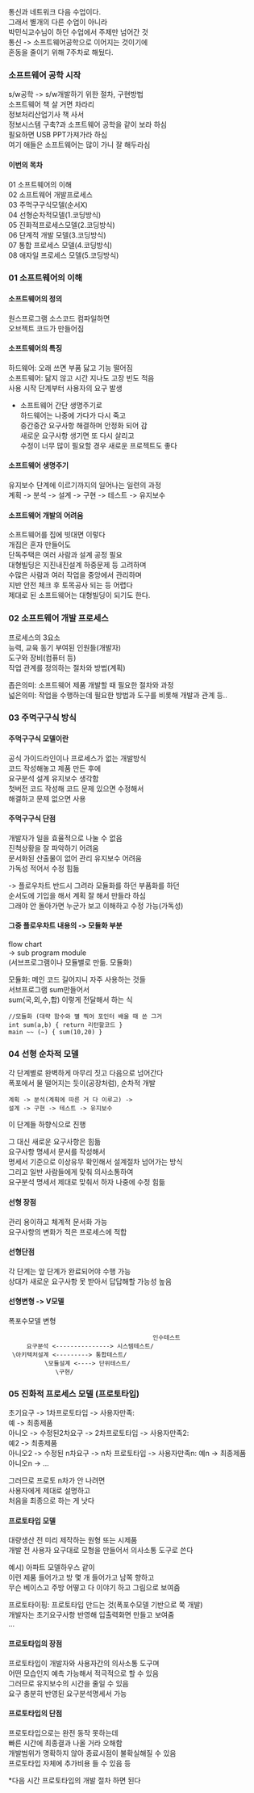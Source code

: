 통신과 네트워크 다음 수업이다.  
그래서 별개의 다른 수업이 아니라  
박민식교수님이 하던 수업에서 주제만 넘어간 것  
통신 -> 소프트웨어공학으로 이어지는 것이기에  
혼동을 줄이기 위해 7주차로 해뒀다.  

### 소프트웨어 공학 시작 
s/w공학 -> s/w개발하기 위한 절차, 구현방법  
소프트웨어 책 살 거면 차라리   
정보처리산업기사 책 사서  
정보시스템 구축?과 소프트웨어 공학을 같이 보라 하심  
필요하면 USB PPT가져가라 하심  
여기 애들은 소프트웨어는 많이 가니 잘 해두라심  
  
#### 이번의 목차 
01 소프트웨어의 이해  
02 소프트웨어 개발프로세스  
03 주먹구구식모델(순서X)  
04 선형순차적모델(1.코딩방식)  
05 진화적프로세스모델(2.코딩방식)  
06 단계적 개발 모델(3.코딩방식)  
07 통합 프로세스 모델(4.코딩방식)  
08 애자일 프로세스 모델(5.코딩방식)  
  
### 01 소프트웨어의 이해 
#### 소프트웨어의 정의 
원스프로그램 소스코드 컴파일하면  
오브젝트 코드가 만들어짐  
  
#### 소프트웨어의 특징 
하드웨어: 오래 쓰면 부품 닳고 기능 떨어짐  
소프트웨어: 닮지 않고 시간 지나도 고장 빈도 적음  
사용 시작 단계부터 사용자의 요구 발생  

+ 소프트웨어 간단 생명주기로  
하드웨어는 나중에 가다가 다시 죽고  
중간중간 요구사항 해결하며 안정화 되어 감  
새로운 요구사항 생기면 또 다시 살리고  
수정이 너무 많이 필요할 경우 새로운 프로젝트도 좋다  

#### 소프트웨어 생명주기 
유지보수 단계에 이르기까지의 일어나는 일련의 과정  
계획 -> 분석 -> 설계 -> 구현 -> 테스트 -> 유지보수  

#### 소프트웨어 개발의 어려움 
소프트웨어를 집에 빗대면 이렇다  
개집은 혼자 만들어도  
단독주택은 여러 사람과 설계 공정 필요  
대형빌딩은 지진내진설계 하중문제 등 고려하며  
수많은 사람과 여러 작업을 중앙에서 관리하며  
지반 안전 체크 후 토목공사 되는 등 어렵다  
제대로 된 소프트웨어는 대형빌딩이 되기도 한다.  
  
### 02 소프트웨어 개발 프로세스 
프로세스의 3요소  
능력, 교육 동기 부여된 인원들(개발자)  
도구와 장비(컴퓨터 등)  
작업 관계를 정의하는 절차와 방법(계획)  
  
좁은의미: 소프트웨어 제품 개발할 때 필요한 절차와 과정  
넓은의미: 작업을 수행하는데 필요한 방법과 도구를 비롯해 개발과 관계 등..  

### 03 주먹구구식 방식 

#### 주먹구구식 모델이란 
공식 가이드라인이나 프로세스가 없는 개발방식  
코드 작성해놓고 제품 만든 후에  
요구분석 설계 유지보수 생각함  
첫버전 코드 작성해 코드 문제 있으면 수정해서  
해결하고 문제 없으면 사용  
  
#### 주먹구구식 단점 
개발자가 일을 효율적으로 나눌 수 없음  
진척상황을 잘 파악하기 어려움  
문서화된 산출물이 없어 관리 유지보수 어려움  
가독성 적어서 수정 힘듦  
  
-> 플로우차트 반드시 그려라 모듈화를 하던 부품화를 하던  
순서도에 기입을 해서 계획 잘 해서 만들라 하심  
그래야 안 돌아가면 누군가 보고 이해하고 수정 가능(가독성)  
  
#### 그중 플로우차트 내용의 -> 모듈화 부분 

flow chart  
-> sub program module  
(서브프로그램이나 모듈별로 만듦. 모듈화)  
  
모듈화: 메인 코드 길어지니 자주 사용하는 것들  
서브프로그램 sum만들어서  
sum(국,외,수,합) 이렇게 전달해서 하는 식  
```
//모듈화 (대략 함수와 별 찍어 포인터 배울 때 쓴 그거 
int sum(a,b) { return 리턴할코드 } 
main ~~ (~) { sum(10,20) } 
```

### 04 선형 순차적 모델 
각 단계별로 완벽하게 마무리 짓고 다음으로 넘어간다  
폭포에서 물 떨어지는 듯이(공장처럼), 순차적 개발  
```
계획 -> 분석(계획에 따른 거 다 이루고) ->  
설계 -> 구현 -> 테스트 -> 유지보수  
```
이 단계들 하향식으로 진행  

그 대신 새로운 요구사항은 힘듦  
요구사항 명세서 문서를 작성해서  
명세서 기준으로 이상유무 확인해서 설계절차 넘어가는 방식  
그리고 일반 사람들에게 맞춰 의사소통하여  
요구분석 명세서 제대로 맞춰서 하자 나중에 수정 힘듦  
  
#### 선형 장점 
관리 용이하고 체계적 문서화 가능  
요구사항의 변화가 적은 프로세스에 적합  
#### 선형단점 
각 단계는 앞 단계가 완료되어야 수행 가능  
상대가 새로운 요구사항 못 받아서 답답해할 가능성 높음  

#### 선형변형 -> V모델 
폭포수모델 변형 
```
		                                인수테스트 
     요구분석 <---------------> 시스템테스트/   
 \아키텍처설계 <---------> 통합테스트/  
          \모듈설계 <----> 단위테스트/  
	         \구현/  
```

### 05 진화적 프로세스 모델 (프로토타입)
초기요구 -> 1차프로토타입 -> 사용자만족:  
예 -> 최종제품  
아니오 -> 수정된2차요구 -> 2차프로토타입 -> 사용자만족2:  
예2 -> 최종제품  
아니오2 -> 수정된 n차요구 -> n차 프로토타입 -> 사용자만족n: 
예n -> 최종제품  
아니오n -> ...  
  
그러므로 프로토 n차가 안 나려면  
사용자에게 제대로 설명하고  
처음을 최종으로 하는 게 낫다  

#### 프로토타입 모델 
대량생산 전 미리 제작하는 원형 또는 시제품  
개발 전 사용자 요구대로 모형을 만들어서 의사소통 도구로 쓴다  
  
예시) 아파트 모델하우스 같이  
이런 제품 들어가고 방 몇 개 들어가고 남쪽 향하고  
무슨 베이스고 주방 어떻고 다 이야기 하고 그림으로 보여줌  
  
프로토타이핑: 프로토타입 만드는 것(폭포수모델 기반으로 쭉 개발)  
개발자는 초기요구사항 반영해 입출력화면 만들고 보여줌  
...  
  
#### 프로토타입의 장점 
프로토타입이 개발자와 사용자간의 의사소통 도구며  
어떤 모습인지 예측 가능해서 적극적으로 할 수 있음  
그러므로 유지보수의 시간을 줄일 수 있음  
요구 충분히 반영된 요구분석명세서 가능  

#### 프로토타입의 단점 
프로토타입으로는 완전 동작 못하는데  
빠른 시간에 최종결과 나올 거라 오해함  
개발범위가 명확하지 않아 종료시점이 불확실해질 수 있음  
프로토타입 자체에 추가비용 들 수 있음 등  
  
*다음 시간 프로토타입의 개발 절차 하면 된다  

